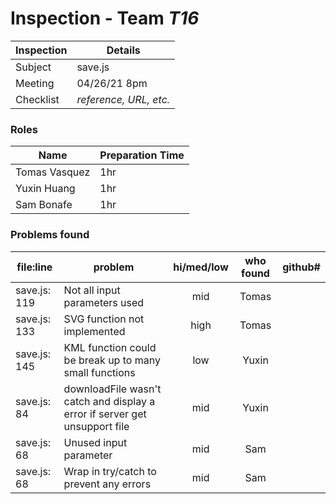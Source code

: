 # Inspection - Team *T16* 
 
| Inspection | Details |
| ----- | ----- |
| Subject | save.js |
| Meeting | 04/26/21 8pm |
| Checklist | *reference, URL, etc.* |

### Roles

| Name | Preparation Time |
| ---- | ---- |
| Tomas Vasquez | 1hr |
| Yuxin Huang | 1hr |
| Sam Bonafe | 1hr |

### Problems found

| file:line | problem | hi/med/low | who found | github#  |
| --- | --- | :---: | :---: | --- |
| save.js: 119 | Not all input parameters used | mid| Tomas| |
| save.js: 133 | SVG function not implemented| high|Tomas | |
| save.js: 145 | KML function could be break up to many small functions| low |Yuxin | |
| save.js: 84 | downloadFile wasn't catch and display a error if server get unsupport file| mid |Yuxin | |
| save.js: 68 | Unused input parameter | mid | Sam | |
| save.js: 68 | Wrap in try/catch to prevent any errors | mid | Sam | |
